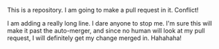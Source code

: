 This is a repository.  I am going to make a pull request in it.
Conflict!

I am adding a really long line.  I dare anyone to stop me.  I'm sure this will make it
past the auto-merger, and since no human will look at my pull request, I will definitely
get my change merged in.  Hahahaha!

